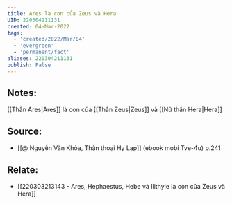 ```yaml
---
title: Ares là con của Zeus và Hera
UID: 220304211131
created: 04-Mar-2022
tags:
  - 'created/2022/Mar/04'
  - 'evergreen'
  - 'permanent/fact'
aliases: 220304211131
publish: False
---
```

## Notes:
[[Thần Ares|Ares]] là con của [[Thần Zeus|Zeus]] và [[Nữ thần Hera|Hera]]

## Source:
- [[@ Nguyễn Văn Khỏa, Thần thoại Hy Lạp]] (ebook mobi Tve-4u) p.241

## Relate:
- [[220303213143 - Ares, Hephaestus, Hebe và Ilithyie là con của Zeus và Hera]]